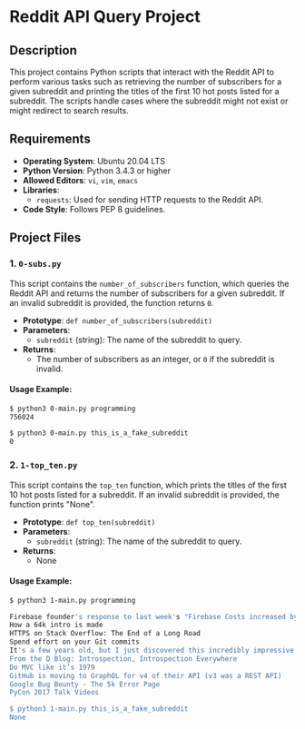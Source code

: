 # Reddit API Query Project

## Description

This project contains Python scripts that interact with the Reddit API to perform various tasks such as retrieving the number of subscribers for a given subreddit and printing the titles of the first 10 hot posts listed for a subreddit. The scripts handle cases where the subreddit might not exist or might redirect to search results.

## Requirements

- **Operating System**: Ubuntu 20.04 LTS
- **Python Version**: Python 3.4.3 or higher
- **Allowed Editors**: `vi`, `vim`, `emacs`
- **Libraries**:
  - `requests`: Used for sending HTTP requests to the Reddit API.
- **Code Style**: Follows PEP 8 guidelines.

## Project Files

### 1. `0-subs.py`

This script contains the `number_of_subscribers` function, which queries the Reddit API and returns the number of subscribers for a given subreddit. If an invalid subreddit is provided, the function returns `0`.

- **Prototype**: `def number_of_subscribers(subreddit)`
- **Parameters**:
  - `subreddit` (string): The name of the subreddit to query.
- **Returns**:
  - The number of subscribers as an integer, or `0` if the subreddit is invalid.

#### Usage Example:

```bash
$ python3 0-main.py programming
756024

$ python3 0-main.py this_is_a_fake_subreddit
0

```

### 2. `1-top_ten.py`

This script contains the `top_ten` function, which prints the titles of the first 10 hot posts listed for a subreddit. If an invalid subreddit is provided, the function prints "None".

- **Prototype**: `def top_ten(subreddit)`
- **Parameters**:
  - `subreddit` (string): The name of the subreddit to query.
- **Returns**:
  - None

#### Usage Example:

```bash
$ python3 1-main.py programming

Firebase founder's response to last week's "Firebase Costs increased by 7000%!"
How a 64k intro is made
HTTPS on Stack Overflow: The End of a Long Road
Spend effort on your Git commits
It's a few years old, but I just discovered this incredibly impressive video of researchers reconstructing sounds from video information alone
From the D Blog: Introspection, Introspection Everywhere
Do MVC like it’s 1979
GitHub is moving to GraphQL for v4 of their API (v3 was a REST API)
Google Bug Bounty - The 5k Error Page
PyCon 2017 Talk Videos

$ python3 1-main.py this_is_a_fake_subreddit
None
```
